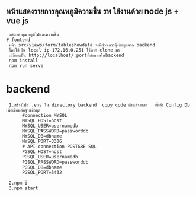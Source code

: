 ## หน้าแสดงรายการอุณหภูมิความชื้น รพ ใช้งานด้วย node js + vue js 
     แสดงค่าอุณหภูมิไฟและความชื้น
    # fontend
     หน้า src/views/form/tableshowdata จะมีส่วนการดุึงข้อมูลจาก backend 
     โดยใช้เป็น local ip 172.16.0.251 ไว้หาก clone มา
     เปลียนเป็น http://localhost/:portที่กำหนดในbackend 
     npm install
     npm run serve
# backend
     1.สร้างไฟล์ .env ใน directory backend  copy code ด้านล่างและ   ตั้งค่า Config Db เพื่อเชื่อมต่อฐานข้อมูล
          #connection MYSQL
          MYSQL_HOST=host
          MYSQL_USER=usernamedb
          MYSQL_PASSWORD=passworddb
          MYSQL_DB=dbname
          MYSQL_PORT=3306
          # API connection POSTGRE SQL
          PGSQL_HOST=host
          PGSQL_USER=usernamedb
          PGSQL_PASSWORD=passworddb
          PGSQL_DB=dbname
          PGSQL_PORT=5432

     2.npm i
     3.npm start 
